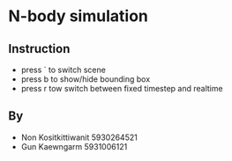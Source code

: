 # N-body simulation

## Instruction

* press ` to switch scene
* press b to show/hide bounding box
* press r tow switch between fixed timestep and realtime

## By 
* Non Kositkittiwanit 5930264521
* Gun Kaewngarm 5931006121
